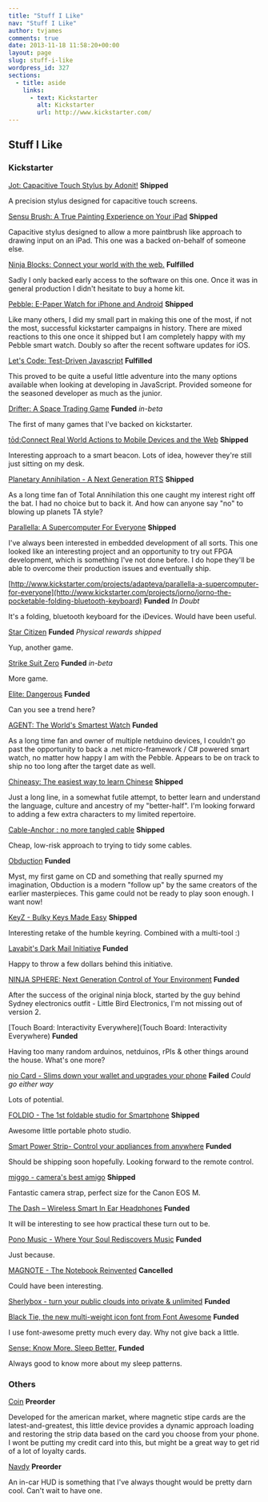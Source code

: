 ```yaml
---
title: "Stuff I Like"
nav: "Stuff I Like"
author: tvjames
comments: true
date: 2013-11-18 11:58:20+00:00
layout: page
slug: stuff-i-like
wordpress_id: 327
sections:
  - title: aside
    links:
      - text: Kickstarter
        alt: Kickstarter
        url: http://www.kickstarter.com/
---
```


## Stuff I Like

### Kickstarter

[Jot: Capacitive Touch Stylus by Adonit!](http://www.kickstarter.com/projects/531383637/jot-capacitive-touch-stylus) **Shipped**

A precision stylus designed for capacitive touch screens.

[Sensu Brush: A True Painting Experience on Your iPad](http://www.kickstarter.com/projects/797362124/sensu-brush-a-true-painting-experience-on-your-ipa) **Shipped**

Capacitive stylus designed to allow a more paintbrush like approach to drawing input on an iPad. This one was a backed on-behalf of someone else.

[Ninja Blocks: Connect your world with the web.](http://www.kickstarter.com/projects/ninja/ninja-blocks-connect-your-world-with-the-web) **Fulfilled**

Sadly I only backed early access to the software on this one. Once it was in general production I didn't hesitate to buy a home kit.

[Pebble: E-Paper Watch for iPhone and Android](http://www.kickstarter.com/projects/597507018/pebble-e-paper-watch-for-iphone-and-android) **Shipped**

Like many others, I did my small part in making this one of the most, if not the most, successful kickstarter campaigns in history. There are mixed reactions to this one once it shipped but I am completely happy with my Pebble smart watch. Doubly so after the recent software updates for iOS.

[Let's Code: Test-Driven Javascript](http://www.kickstarter.com/projects/188988365/lets-code-test-driven-javascript) **Fulfilled**

This proved to be quite a useful little adventure into the many options available when looking at developing in JavaScript. Provided someone for the seasoned developer as much as the junior.

[Drifter: A Space Trading Game](http://www.kickstarter.com/projects/celsiusgs/drifter-a-space-trading-game) **Funded** _in-beta_

The first of many games that I've backed on kickstarter.

[tōd:Connect Real World Actions to Mobile Devices and the Web](http://www.kickstarter.com/projects/rowdyrobot/tod-connect-real-world-actions-to-mobile-devices-a) **Shipped**

Interesting approach to a smart beacon. Lots of idea, however they're still just sitting on my desk.

[Planetary Annihilation - A Next Generation RTS](http://www.kickstarter.com/projects/659943965/planetary-annihilation-a-next-generation-rts) **Shipped**

As a long time fan of Total Annihilation this one caught my interest right off the bat. I had no choice but to back it. And how can anyone say "no" to blowing up planets TA style?

[Parallella: A Supercomputer For Everyone](http://www.kickstarter.com/projects/adapteva/parallella-a-supercomputer-for-everyone) **Shipped** 

I've always been interested in embedded development of all sorts. This one looked like an interesting project and an opportunity to try out FPGA development, which is something I've not done before. I do hope they'll be able to overcome their production issues and eventually ship.

[http://www.kickstarter.com/projects/adapteva/parallella-a-supercomputer-for-everyone](http://www.kickstarter.com/projects/jorno/jorno-the-pocketable-folding-bluetooth-keyboard) **Funded** _In Doubt_

It's a folding, bluetooth keyboard for the iDevices. Would have been useful.

[Star Citizen](http://www.kickstarter.com/projects/cig/star-citizen) **Funded** _Physical rewards shipped_

Yup, another game.

[Strike Suit Zero](http://www.kickstarter.com/projects/43153532/strike-suit-zero) **Funded** _in-beta_

More game.

[Elite: Dangerous](http://www.kickstarter.com/projects/1461411552/elite-dangerous) **Funded**

Can you see a trend here?

[AGENT: The World's Smartest Watch](http://www.kickstarter.com/projects/secretlabs/agent-the-worlds-smartest-watch) **Funded**

As a long time fan and owner of multiple netduino devices, I couldn't go past the opportunity to back a .net micro-framework / C# powered smart watch, no matter how happy I am with the Pebble. Appears to be on track to ship no too long after the target date as well.

[Chineasy: The easiest way to learn Chinese](http://www.kickstarter.com/projects/shaolanchineasy/chineasy-begins-0) **Shipped**

Just a long line, in a somewhat futile attempt, to better learn and understand the language, culture and ancestry of my "better-half". I'm looking forward to adding a few extra characters to my limited repertoire.

[Cable-Anchor : no more tangled cable](http://www.kickstarter.com/projects/502701513/cable-anchor) **Shipped**

Cheap, low-risk approach to trying to tidy some cables.

[Obduction](http://www.kickstarter.com/projects/cyaninc/obduction) **Funded**

Myst, my first game on CD and something that really spurned my imagination, Obduction is a modern "follow up" by the same creators of the earlier masterpieces. This game could not be ready to play soon enough. I want now!

[KeyZ - Bulky Keys Made Easy](http://www.kickstarter.com/projects/key-z/keyz-bulky-keys-made-easy) **Shipped**

Interesting retake of the humble keyring. Combined with a multi-tool :)

[Lavabit's Dark Mail Initiative](http://www.kickstarter.com/projects/ladar/lavabits-dark-mail-initiative) **Funded**

Happy to throw a few dollars behind this initiative.

[NINJA SPHERE: Next Generation Control of Your Environment](http://www.kickstarter.com/projects/ninja/ninja-sphere-next-generation-control-of-your-envir) **Funded**

After the success of the original ninja block, started by the guy behind Sydney electronics outfit - Little Bird Electronics, I'm not missing out of version 2.

[Touch Board: Interactivity Everywhere](Touch Board: Interactivity Everywhere) **Funded**

Having too many random arduinos, netduinos, rPIs & other things around the house. What's one more?

[nio Card - Slims down your wallet and upgrades your phone](http://www.kickstarter.com/projects/1459210729/nio-card-a-smart-card-which-upgrades-your-phone-an) **Failed** _Could go either way_

Lots of potential.

[FOLDIO - The 1st foldable studio for Smartphone](https://www.kickstarter.com/projects/orangemonkie/foldio-the-1st-foldable-studio-for-smartphone) **Shipped** 

Awesome little portable photo studio. 

[Smart Power Strip- Control your appliances from anywhere](https://www.kickstarter.com/projects/337922278/smart-power-strip-control-your-appliances-from-any)  **Funded** 

Should be shipping soon hopefully. Looking forward to the remote control.

[miggo - camera's best amigo](https://www.kickstarter.com/projects/580723045/miggo-cameras-best-amigo) **Shipped** 

Fantastic camera strap, perfect size for the Canon EOS M.

[The Dash – Wireless Smart In Ear Headphones](https://www.kickstarter.com/projects/hellobragi/the-dash-wireless-smart-in-ear-headphones) **Funded**

It will be interesting to see how practical these turn out to be. 

[Pono Music - Where Your Soul Rediscovers Music](https://www.kickstarter.com/projects/1003614822/ponomusic-where-your-soul-rediscovers-music) **Funded**

Just because. 

[MAGNOTE - The Notebook Reinvented](https://www.kickstarter.com/projects/orangemonkie/magnote-the-notebook-reinvented) **Cancelled**

Could have been interesting. 

[Sherlybox - turn your public clouds into private & unlimited](https://www.kickstarter.com/projects/sherly/sherlybox-a-private-and-shareable-cloud-on-your-de) **Funded**

[Black Tie, the new multi-weight icon font from Font Awesome](https://www.kickstarter.com/projects/232193852/font-awesome-black-tie) **Funded**

I use font-awesome pretty much every day. Why not give back a little. 

[Sense: Know More. Sleep Better.](https://www.kickstarter.com/projects/hello/sense-know-more-sleep-better) **Funded**

Always good to know more about my sleep patterns. 


### Others

[Coin](https://onlycoin.com/) **Preorder**

Developed for the american market, where magnetic stipe cards are the latest-and-greatest, this little device provides a dynamic approach loading and restoring the strip data based on the card you choose from your phone. I wont be putting my credit card into this, but might be a great way to get rid of a lot of loyalty cards.

[Navdy](http://www.navdy.com/) **Preorder**

An in-car HUD is something that I've always thought would be pretty darn cool. Can't wait to have one. 

